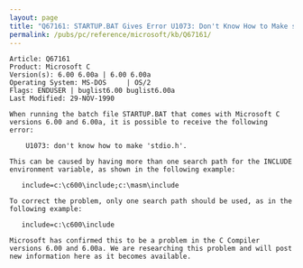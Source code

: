 ```yaml
---
layout: page
title: "Q67161: STARTUP.BAT Gives Error U1073: Don't Know How to Make stdio.h"
permalink: /pubs/pc/reference/microsoft/kb/Q67161/
---
```


	Article: Q67161
	Product: Microsoft C
	Version(s): 6.00 6.00a | 6.00 6.00a
	Operating System: MS-DOS     | OS/2
	Flags: ENDUSER | buglist6.00 buglist6.00a
	Last Modified: 29-NOV-1990
	
	When running the batch file STARTUP.BAT that comes with Microsoft C
	versions 6.00 and 6.00a, it is possible to receive the following
	error:
	
	    U1073: don't know how to make 'stdio.h'.
	
	This can be caused by having more than one search path for the INCLUDE
	environment variable, as shown in the following example:
	
	   include=c:\c600\include;c:\masm\include
	
	To correct the problem, only one search path should be used, as in the
	following example:
	
	   include=c:\c600\include
	
	Microsoft has confirmed this to be a problem in the C Compiler
	versions 6.00 and 6.00a. We are researching this problem and will post
	new information here as it becomes available.
